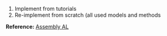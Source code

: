 1. Implement from tutorials
2. Re-implement from scratch (all used models and methods

**Reference:** [Assembly AL](https://www.youtube.com/playlist?list=PLcWfeUsAys2k_xub3mHks85sBHZvg24Jd)
